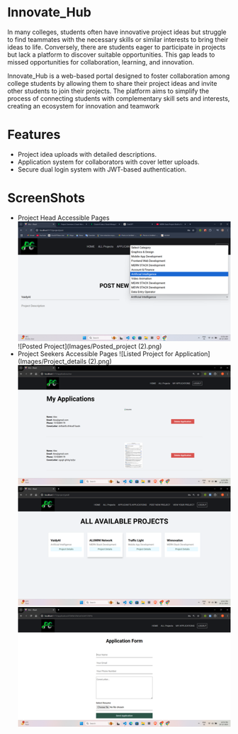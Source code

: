 # Innovate_Hub 
In many colleges, students often have innovative project ideas but struggle to find teammates with the necessary skills or similar interests to bring their ideas to life. Conversely, there are students eager to participate in projects but lack a platform to discover suitable opportunities. This gap leads to missed opportunities for collaboration, learning, and innovation.

Innovate_Hub is a web-based portal designed to foster collaboration among college students by allowing them to share their project ideas and invite other students to join their projects. The platform aims to simplify the process of connecting students with complementary skill sets and interests, creating an ecosystem for innovation and teamwork

# Features
- Project idea uploads with detailed descriptions.
- Application system for collaborators with cover letter uploads.
- Secure dual login system with JWT-based authentication.


# ScreenShots
- Project Head Accessible Pages
![Post your Project](Images/Post_A_project2.png)
![Posted Project](Images/Posted_project (2).png)
- Project Seekers Accessible Pages
![Listed Project for Application](Images/Project_details (2).png)
![My_Application](Images/My_application.png)
![Available Project](Images/Avalable_projects.png)
![Application form](Images/Application_form.png)



